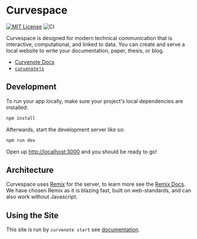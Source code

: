# Curvespace

[![MIT License](https://img.shields.io/badge/license-MIT-blue.svg)](https://github.com/curvenote/curvespace/blob/main/LICENSE)
![CI](https://github.com/curvenote/curvespace/workflows/CI/badge.svg)

Curvespace is designed for modern technical communication that is interactive, computational, and linked to data. You can create and serve a local website to write your documentation, paper, thesis, or blog.

- [Curvenote Docs](https://docs.curvenote.com/cli)
- [`curvenotejs`](https://github.com/curvenote/curvenotejs)

## Development

To run your app locally, make sure your project's local dependencies are installed:

```sh
npm install
```

Afterwards, start the development server like so:

```sh
npm run dev
```

Open up [http://localhost:3000](http://localhost:3000) and you should be ready to go!

## Architecture

Curvespace uses [Remix](https://remix.run) for the server, to learn more see the [Remix Docs](https://remix.run/docs).
We have chosen Remix as it is blazing fast, built on web-standards, and can also work without Javascript.

## Using the Site

This site is run by `curvenote start` see [documentation](https://docs.curvenote.com/web).
